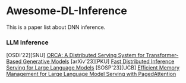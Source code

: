 # Awesome-DL-Inference
This is a paper list about DNN inference.


### LLM Inference
[OSDI'22][SNU] [ORCA: A Distributed Serving System for Transformer-Based Generative Models](https://www.usenix.org/conference/osdi22/presentation/yu)
[arXiv'23][PKU] [Fast Distributed Inference Serving for Large Language Models](https://arxiv.org/abs/2305.05920)
[SOSP'23][UCB] [Efficient Memory Management for Large Language Model Serving with PagedAttention](https://dl.acm.org/doi/abs/10.1145/3600006.3613165)
